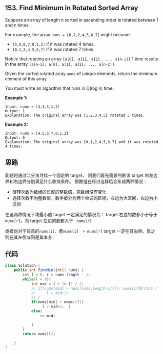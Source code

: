 ## 153. Find Minimum in Rotated Sorted Array

Suppose an array of length n sorted in ascending order is rotated between 1 and n times. 

For example, the array ```nums = [0,1,2,4,5,6,7]``` might become:

- ```[4,5,6,7,0,1,2]``` if it was rotated 4 times.
- ```[0,1,2,4,5,6,7]``` if it was rotated 7 times.

Notice that rotating an array ```[a[0], a[1], a[2], ..., a[n-1]]``` 1 time results in the array ```[a[n-1], a[0], a[1], a[2], ..., a[n-2]]```.

Given the sorted rotated array ```nums``` of unique elements, return the minimum element of this array.

You must write an algorithm that runs in O(log n) time.


**Example 1:**

```
Input: nums = [3,4,5,1,2]
Output: 1
Explanation: The original array was [1,2,3,4,5] rotated 3 times.
```
**Example 2:**

```
Input: nums = [4,5,6,7,0,1,2]
Output: 0
Explanation: The original array was [0,1,2,4,5,6,7] and it was rotated 4 times.
```
## 思路
此题时通过二分法寻找一个固定的 target， 则我们首先需要判断该 target 的左边界和右边界分别满足什么收敛条件。
原数组在经过选择后会形成两种情况：
- 旋转次数为数组的长度的整数倍，原数组没有变化
- 选择次数不为整数倍，数字被分为两个单调的区间，左边为大区间，右边为小区间

在这两种情况下均最小值 target 一定满足的情况为：
target 右边的数都小于等于```nums[r]```，而 target 左边的数都大于 ``` nums[r]```

或者说对于任意的```nums[i]```，若```nums[i]  > nums[r]``` target 一定在其右侧，反之则在其左侧或则是其本身


## 代码
```java
class Solution {
    public int findMin(int[] nums) {
        int l = 0, r = nums.length - 1;
        while(l < r){
            int mid = l + (r-l) / 2;
            // if(nums[mid] > nums[nums.length-1]){// nums[i]既可以与 r 比较 也可以与 nums[nums.length-1]比较
            //     l = mid+1;
            // }
            if(nums[mid] > nums[r]){
                 l = mid+1;  }       
            else{
                r= mid;

            }
        }
        return nums[l];

    }
}

```
